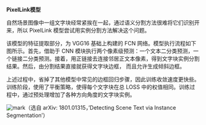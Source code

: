 

**PixelLink模型**

自然场景图像中一组文字块经常紧挨在一起，通过语义分割方法很难将它们识别开来，所以 PixelLink 模型尝试用实例分割方法解决这个问题。

该模型的特征提取部分，为 VGG16 基础上构建的 FCN 网络。模型执行流程如下图所示。首先，借助于 CNN 模块执行两个像素级预测：一个文本二分类预测，一个链接二分类预测。接着，用正链接去连接邻居正文本像素，得到文字块实例分割结果。然后，由分割结果直接就获得文字块边框， 而且允许生成倾斜边框。

上述过程中，省掉了其他模型中常见的边框回归步骤，因此训练收敛速度更快些。训练阶段，使用了平衡策略，使得每个文字块在总 LOSS 中的权值相同。训练过程中，通过预处理增加了各种方向角度的文字块实例。

![mark](http://images.iterate.site/blog/image/20190729/6Q5x0gml9xAQ.png?imageslim)（选自 arXiv: 1801.01315，’Detecting Scene Text via Instance Segmentation’）
